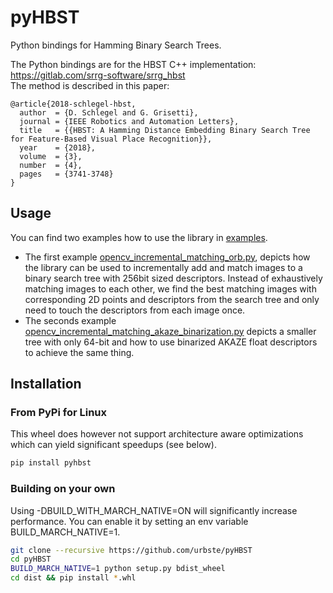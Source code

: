 # pyHBST
Python bindings for Hamming Binary Search Trees.

The Python bindings are for the HBST C++ implementation: https://gitlab.com/srrg-software/srrg_hbst   
The method is described in this paper:

    @article{2018-schlegel-hbst, 
      author  = {D. Schlegel and G. Grisetti}, 
      journal = {IEEE Robotics and Automation Letters}, 
      title   = {{HBST: A Hamming Distance Embedding Binary Search Tree for Feature-Based Visual Place Recognition}}, 
      year    = {2018}, 
      volume  = {3}, 
      number  = {4}, 
      pages   = {3741-3748}
    }

## Usage
You can find two examples how to use the library in [examples](examples).
 * The first example [opencv_incremental_matching_orb.py](examples/opencv_incremental_matching_orb.py), depicts how the library can be used to incrementally add and match images to a binary search tree with 256bit sized descriptors. Instead of exhaustively matching images to each other, we find the best matching images with corresponding 2D points and descriptors from the search tree and only need to touch the descriptors from each image once. 
 * The seconds example [opencv_incremental_matching_akaze_binarization.py](examples/opencv_incremental_matching_akaze_binarization.py) depicts a smaller tree with only 64-bit and how to use binarized AKAZE float descriptors to achieve the same thing.


## Installation
### From PyPi for Linux
This wheel does however not support architecture aware optimizations which can yield significant speedups (see below).
``` bash
pip install pyhbst
```

### Building on your own
Using -DBUILD_WITH_MARCH_NATIVE=ON will significantly increase performance.
You can enable it by setting an env variable BUILD_MARCH_NATIVE=1.

``` bash
git clone --recursive https://github.com/urbste/pyHBST
cd pyHBST
BUILD_MARCH_NATIVE=1 python setup.py bdist_wheel
cd dist && pip install *.whl
```

